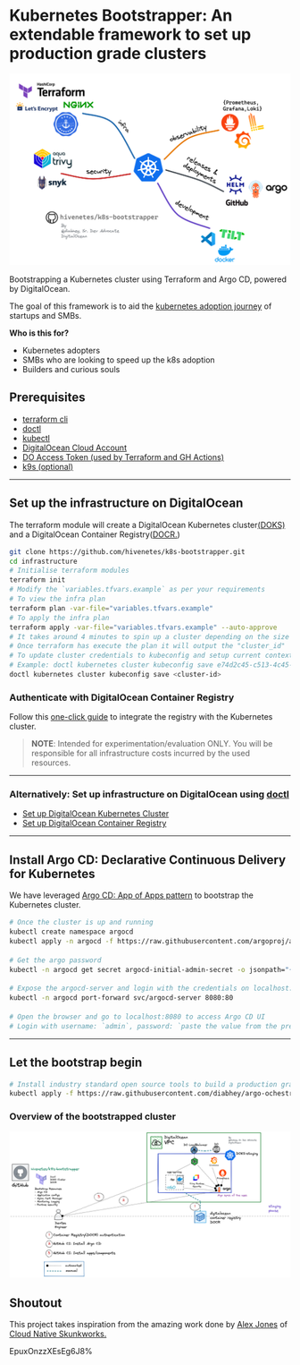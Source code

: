 # Kubernetes Bootstrapper:  An extendable framework to set up production grade clusters

![kb](k8s-bootstrapper.png)

Bootstrapping a Kubernetes cluster using Terraform and Argo CD, powered by DigitalOcean.

The goal of this framework is to aid the [kubernetes adoption journey](https://try.digitalocean.com/kubernetes-adoption-journey/) of startups and SMBs. 

**Who is this for?**
- Kubernetes adopters
- SMBs who are looking to speed up the k8s adoption
- Builders and curious souls

## Prerequisites
- [terraform cli](https://learn.hashicorp.com/tutorials/terraform/install-cli)
- [doctl](https://docs.digitalocean.com/reference/doctl/how-to/install/)
- [kubectl](https://kubernetes.io/docs/tasks/tools/#kubectl)
- [DigitalOcean Cloud Account](https://cloud.digitalocean.com/)
- [DO Access Token (used by Terraform and GH Actions)](https://docs.digitalocean.com/reference/api/create-personal-access-token/)
- [k9s (optional)](https://k9scli.io/topics/install/)

---
## Set up the infrastructure on DigitalOcean 
The terraform module will create a DigitalOcean Kubernetes cluster[(DOKS)](https://docs.digitalocean.com/reference/api/create-personal-access-token/) and a DigitalOcean Container Registry([DOCR.](https://docs.digitalocean.com/reference/api/create-personal-access-token/))

```bash
git clone https://github.com/hivenetes/k8s-bootstrapper.git
cd infrastructure
# Initialise terraform modules
terraform init
# Modify the `variables.tfvars.example` as per your requirements
# To view the infra plan
terraform plan -var-file="variables.tfvars.example"
# To apply the infra plan
terraform apply -var-file="variables.tfvars.example" --auto-approve
# It takes around 4 minutes to spin up a cluster depending on the size of the nodes etc
# Once terraform has execute the plan it will output the "cluster_id"
# To update cluster credentials to kubeconfig and setup current context run,
# Example: doctl kubernetes cluster kubeconfig save e74d2c45-c513-4c45-9ca3-f592ece1be76
doctl kubernetes cluster kubeconfig save <cluster-id>
```
### Authenticate with DigitalOcean Container Registry

Follow this [one-click guide](https://docs.digitalocean.com/products/container-registry/how-to/use-registry-docker-kubernetes/#kubernetes-integration) to integrate the registry with the Kubernetes cluster.

> **NOTE**:
Intended for experimentation/evaluation ONLY.
You will be responsible for all infrastructure costs incurred by the used resources.

---
### **Alternatively**: Set up infrastructure on DigitalOcean using [doctl](https://docs.digitalocean.com/reference/doctl/how-to/install/)

- [Set up DigitalOcean Kubernetes Cluster](https://github.com/digitalocean/Kubernetes-Starter-Kit-Developers/tree/main/01-setup-DOKS)
- [Set up DigitalOcean Container Registry](https://github.com/digitalocean/Kubernetes-Starter-Kit-Developers/tree/main/02-setup-DOCR)

---


## Install Argo CD: Declarative Continuous Delivery for Kubernetes

We have leveraged [Argo CD: App of Apps pattern](https://argo-cd.readthedocs.io/en/stable/operator-manual/cluster-bootstrapping/) to bootstrap the Kubernetes cluster.

```bash
# Once the cluster is up and running
kubectl create namespace argocd
kubectl apply -n argocd -f https://raw.githubusercontent.com/argoproj/argo-cd/stable/manifests/ha/install.yaml

# Get the argo password
kubectl -n argocd get secret argocd-initial-admin-secret -o jsonpath="{.data.password}" | base64 -d

# Expose the argocd-server and login with the credentials on localhost:8080
kubectl -n argocd port-forward svc/argocd-server 8080:80

# Open the browser and go to localhost:8080 to access Argo CD UI
# Login with username: `admin`, password: `paste the value from the previous step`
```
---
## Let the bootstrap begin

```bash
# Install industry standard open source tools to build a production grade k8s stack
kubectl apply -f https://raw.githubusercontent.com/diabhey/argo-ochestrator/main/bootstrap/bootstrap.yaml
```

### Overview of the bootstrapped cluster
![bd](bootstrapped-doks.png)

## Shoutout
This project takes inspiration from the amazing work done by [Alex Jones](https://twitter.com/AlexJonesax) of [Cloud Native Skunkworks.](https://www.cloudnativeskunkworks.io/)


EpuxOnzzXEsEg6J8%